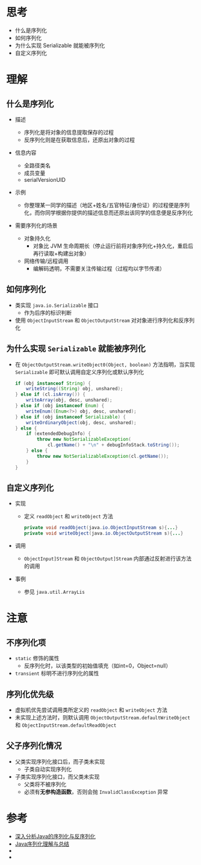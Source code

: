 <!-- TODO 标题 -->


# 思考
- 什么是序列化
- 如何序列化
- 为什么实现 Serializable 就能被序列化
- 自定义序列化

# 理解 
## 什么是序列化
- 描述
    - 序列化是将对象的信息提取保存的过程
    - 反序列化则是在获取信息后，还原出对象的过程

- 信息内容
    - 全路径类名
    - 成员变量
    - serialVersionUID

- 示例
    - 你整理某一同学的描述（地区+姓名/五官特征/身份证）的过程便是序列化，而你同学根据你提供的描述信息而还原出该同学的信息便是反序列化

- 需要序列化的场景
    - 对象持久化
        - 对象比 JVM 生命周期长（停止运行前将对象序列化+持久化，重启后再行读取+构建出对象）
    - 网络传输/远程调用
        - 编解码透明，不需要关注传输过程（过程均以字节传递）


## 如何序列化
- 类实现 `java.io.Serializable` 接口
    - 作为后序的标识判断
- 使用 `ObjectInputStream` 和 `ObjectOutputStream` 对对象进行序列化和反序列化

## 为什么实现 `Serializable` 就能被序列化
- 在 `ObjectOutputStream.writeObject0(Object, boolean)` 方法指明，当实现 `Serializable` 即可默认调用自定义序列化或默认序列化

    ```java
    if (obj instanceof String) {
        writeString((String) obj, unshared);
    } else if (cl.isArray()) {
        writeArray(obj, desc, unshared);
    } else if (obj instanceof Enum) {
        writeEnum((Enum<?>) obj, desc, unshared);
    } else if (obj instanceof Serializable) {
        writeOrdinaryObject(obj, desc, unshared);
    } else {
        if (extendedDebugInfo) {
            throw new NotSerializableException(
                cl.getName() + "\n" + debugInfoStack.toString());
        } else {
            throw new NotSerializableException(cl.getName());
        }
    }
    ```

## 自定义序列化
- 实现
    - 定义 `readObject` 和 `writeObject` 方法

        ```java
        private void readObject(java.io.ObjectInputStream s){...}
        private void writeObject(java.io.ObjectOutputStream s){...}
        ```

- 调用
    - `ObjectInput]Stream` 和 `ObjectOutput]Stream` 内部通过反射进行该方法的调用

- 事例
    - 参见 `java.util.ArrayLis`

# 注意
## 不序列化项
- `static` 修饰的属性
    - 反序列化时，以该类型的初始值填充（如int=0，Object=null）
- `transient` 标明不进行序列化的属性
 
## 序列化优先级
- 虚拟机优先尝试调用类所定义的 `readObject` 和 `writeObject` 方法
- 未实现上述方法时，则默认调用 `ObjectOutputStream.defaultWriteObject` 和 `ObjectInputStream.defaultReadObject `

## 父子序列化情况
- 父类实现序列化接口后，而子类未实现
    - 子类自动实现序列化
- 子类实现序列化接口，而父类未实现
    - 父类将不被序列化
    - 必须有**无参构造函数**，否则会抛 `InvalidClassException` 异常

# 参考
- [深入分析Java的序列化与反序列化](https://www.hollischuang.com/archives/1140)
- [Java序列化理解与总结](https://www.jianshu.com/p/ff770511a097)
- []()
- []()